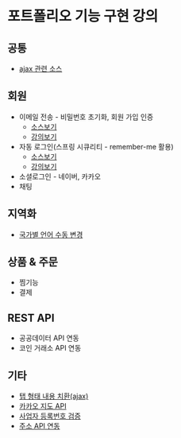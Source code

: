 # 포트폴리오 기능 구현 강의

## 공통
- [ajax 관련 소스](https://github.com/yonggyo1125/lecture_portfolio/blob/member-email/AJAX.md)
  
## 회원

- 이메일 전송 - 비밀번호 초기화, 회원 가입 인증
  - [소스보기](https://github.com/yonggyo1125/lecture_portfolio/tree/member-email)
  - [강의보기](https://github.com/yonggyo1125/lecture_portfolio/blob/member-email/MEMBER_EMAIL.md)
- 자동 로그인(스프링 시큐리티 - remember-me 활용)
  - [소스보기](https://github.com/yonggyo1125/lecture_portfolio/tree/member-remember-me)
  - [강의보기](https://github.com/yonggyo1125/lecture_portfolio/blob/member-remember-me/MEMBER_REMEMBER_ME.md)
- 소셜로그인 - 네이버, 카카오
- 채팅

## 지역화
- [국가별 언어 수동 변경](https://github.com/yonggyo1125/lecture_portfolio/blob/localization/LOCALIZATION.md)

## 상품 & 주문 
- 찜기능
- 결제

## REST API 
- 공공데이터 API 연동
- 코인 거래소 API 연동

## 기타

- [탭 형태 내용 치환(ajax)](https://github.com/yonggyo1125/lecture_portfolio/blob/tab/TAB.md)
- [카카오 지도 API](https://github.com/yonggyo1125/lecture_portfolio/blob/kakao-map/KAKAO_MAP.md)
- [사업자 등록번호 검증](https://github.com/yonggyo1125/lecture_portfolio/blob/business/BUSINESS_PERMIT.md)
- [주소 API 연동](https://github.com/yonggyo1125/lecture_portfolio/blob/address-api/ADDRESS_API.md)